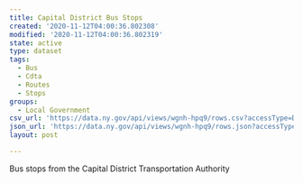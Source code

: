 ```yaml
---
title: Capital District Bus Stops
created: '2020-11-12T04:00:36.802308'
modified: '2020-11-12T04:00:36.802319'
state: active
type: dataset
tags:
  - Bus
  - Cdta
  - Routes
  - Stops
groups:
  - Local Government
csv_url: 'https://data.ny.gov/api/views/wgnh-hpq9/rows.csv?accessType=DOWNLOAD'
json_url: 'https://data.ny.gov/api/views/wgnh-hpq9/rows.json?accessType=DOWNLOAD'
layout: post

---
```

Bus stops from the Capital District Transportation Authority
